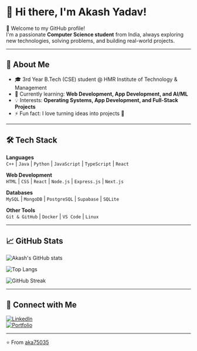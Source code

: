 # 👋 Hi there, I'm Akash Yadav!  

🌟 Welcome to my GitHub profile!  
I'm a passionate **Computer Science student** from India, always exploring new technologies, solving problems, and building real-world projects.  

---

## 🚀 About Me
- 🎓 3rd Year B.Tech (CSE) student @ HMR Institute of Technology & Management  
- 🌱 Currently learning: **Web Development, App Development, and AI/ML**  
- 💡 Interests: **Operating Systems, App Development, and Full-Stack Projects**  
- ⚡ Fun fact: I love turning ideas into projects 🚀  

---

## 🛠️ Tech Stack
**Languages**  
`C++` | `Java` | `Python` | `JavaScript` | `TypeScript` | `React` 

**Web Development**  
`HTML` | `CSS` | `React` | `Node.js` | `Express.js` | `Next.js`

**Databases**  
`MySQL` | `MongoDB` | `PostgreSQL` | `Supabase` | `SQLite`

**Other Tools**  
`Git & GitHub` | `Docker` | `VS Code` | `Linux`  

---

## 📈 GitHub Stats
![Akash's GitHub stats](https://github-readme-stats.vercel.app/api?username=aka75035&show_icons=true&theme=tokyonight)  

![Top Langs](https://github-readme-stats.vercel.app/api/top-langs/?username=aka75035&layout=compact&theme=tokyonight)  

![GitHub Streak](https://github-readme-streak-stats.herokuapp.com/?user=aka75035&theme=tokyonight)  

---

## 🔗 Connect with Me
[![LinkedIn](https://img.shields.io/badge/LinkedIn-blue?style=for-the-badge&logo=linkedin)](https://www.linkedin.com/in/akash-yadav-717557291)  
[![Portfolio](https://img.shields.io/badge/Portfolio-000?style=for-the-badge&logo=vercel&logoColor=white)](https://aka75035.github.io/Portfolio/)   

---

⭐️ From [aka75035](https://github.com/aka75035)
